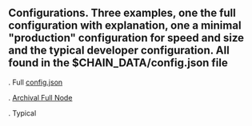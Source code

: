 ## Configurations.  Three examples, one the full configuration with explanation, one a minimal "production" configuration for speed and size and the typical developer configuration.  All found in the $CHAIN_DATA/config.json file


. Full [config.json](config.json)  


. [Archival Full Node](archival_node.json)


. Typical  